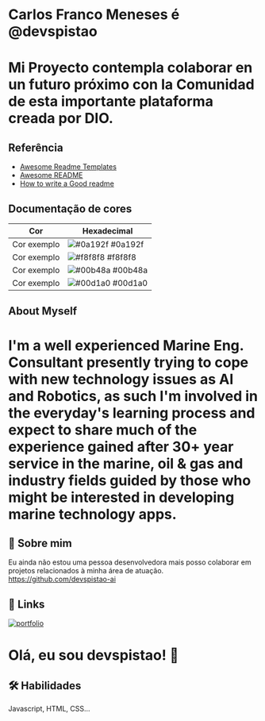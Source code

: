 
# Carlos Franco Meneses é @devspistao   

# Mi Proyecto contempla colaborar en un futuro próximo con la Comunidad de esta importante plataforma creada por DIO. 



## Referência

 - [Awesome Readme Templates](https://awesomeopensource.com/project/elangosundar/awesome-README-templates)
 - [Awesome README](https://github.com/matiassingers/awesome-readme)
 - [How to write a Good readme](https://bulldogjob.com/news/449-how-to-write-a-good-readme-for-your-github-project)




## Documentação de cores

| Cor               | Hexadecimal                                                |
| ----------------- | ---------------------------------------------------------------- |
| Cor exemplo       | ![#0a192f](https://via.placeholder.com/10/0a192f?text=+) #0a192f |
| Cor exemplo       | ![#f8f8f8](https://via.placeholder.com/10/f8f8f8?text=+) #f8f8f8 |
| Cor exemplo       | ![#00b48a](https://via.placeholder.com/10/00b48a?text=+) #00b48a |
| Cor exemplo       | ![#00d1a0](https://via.placeholder.com/10/00b48a?text=+) #00d1a0 |


## About Myself
# I'm a well experienced Marine Eng. Consultant presently trying to cope with new technology issues as AI and Robotics, as such I'm involved in the everyday's learning process and expect to share much of the experience gained after 30+ year service in the marine, oil & gas and industry fields guided by those who might be interested in developing marine technology apps.    
## 🚀 Sobre mim
Eu ainda não estou uma pessoa desenvolvedora mais posso colaborar em projetos relacionados à minha área de atuação. https://github.com/devspistao-ai 


## 🔗 Links
[![portfolio](https://img.shields.io/badge/my_portfolio-000?style=for-the-badge&logo=ko-fi&logoColor=white)](https://github.com/devspistao-ai)



# Olá, eu sou devspistao! 👋


## 🛠 Habilidades 
Javascript, HTML, CSS...
